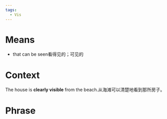 ```yaml
---
tags:
  - Vis
---
```

# Means
- that can be seen看得见的；可见的
# Context
The house is **clearly visible** from the beach.从海滩可以清楚地看到那所房子。
# Phrase
